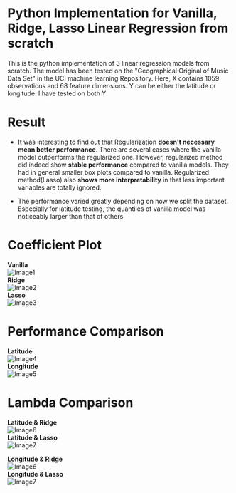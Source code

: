 # Python Implementation for Vanilla, Ridge, Lasso Linear Regression from scratch
This is the python implementation of 3 linear regression models from scratch. The model has been tested on the "Geographical Original of Music Data Set" in the UCI machine learning Repository.
Here, X contains 1059 observations and 68 feature dimensions. Y can be either the latitude or longitude. I have tested on both Y
# Result
* It was interesting to find out that Regularization **doesn't necessary mean better performance**. There are several cases where the vanilla model outperforms the regularized one. However, regularized method did indeed show **stable performance** compared to vanilla models. They had in general smaller box plots compared to vanilla. Regularized method(Lasso) also **shows more interpretability** in that less important variables are totally ignored. 

* The performance varied greatly depending on how we split the dataset. Especially for latitude testing, the quantiles of vanilla model was noticeably larger than that of others

# Coefficient Plot
**Vanilla**  
![Image1](/fig/coef_norms_vanilla_latitude.png)    
**Ridge**  
![Image2](/fig/coef_norms_ridge_latitude.png)    
**Lasso**  
![Image3](/fig/coef_norms_lasso_latitude.png)    

# Performance Comparison
**Latitude**  
![Image4](/fig/boxplot_comparison_latitude.png)    
**Longitude**  
![Image5](/fig/boxplot_comparison_longitude.png)    

# Lambda Comparison
**Latitude & Ridge**  
![Image6](/fig/lambda_latitude_ridge.png)    
**Latitude & Lasso**  
![Image7](/fig/lambda_latitude_lasso.png)    

**Longitude & Ridge**  
![Image6](/fig/lambda_longitude_ridge.png)    
**Longitude & Lasso**  
![Image7](/fig/lambda_longitude_lasso.png)    




